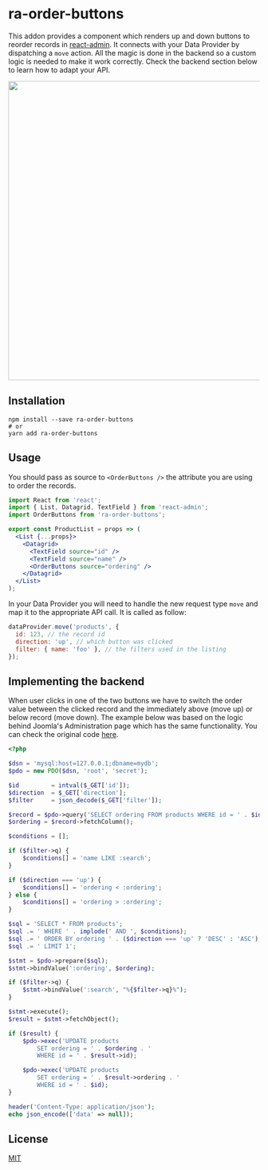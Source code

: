 # ra-order-buttons

This addon provides a component which renders up and down buttons to reorder records in [react-admin](https://github.com/marmelab/react-admin). It connects with your Data Provider by dispatching a `move` action. All the magic is done in the backend so a custom logic is needed to make it work correctly. Check the backend section below to learn how to adapt your API.

<p align="center">
  <img width="600" src="https://user-images.githubusercontent.com/42154031/69111099-3f635e80-0a5b-11ea-9446-902a0769ebd9.gif">
</p>

## Installation

```
npm install --save ra-order-buttons
# or
yarn add ra-order-buttons
```

## Usage

You should pass as source to `<OrderButtons />` the attribute you are using to order the records.

```jsx
import React from 'react';
import { List, Datagrid, TextField } from 'react-admin';
import OrderButtons from 'ra-order-buttons';

export const ProductList = props => (
  <List {...props}>
    <Datagrid>
      <TextField source="id" />
      <TextField source="name" />
      <OrderButtons source="ordering" />
    </Datagrid>
  </List>
);
```

In your Data Provider you will need to handle the new request type `move` and map it to the appropriate API call. It is called as follow:

```js
dataProvider.move('products', {
  id: 123, // the record id
  direction: 'up', // which button was clicked
  filter: { name: 'foo' }, // the filters used in the listing
});
```

## Implementing the backend

When user clicks in one of the two buttons we have to switch the order value between the clicked record and the immediately above (move up) or below record (move down). The example below was based on the logic behind Joomla's Administration page which has the same functionality. You can check the original code [here](https://github.com/joomla/joomla-cms/blob/staging/libraries/src/Table/Table.php#L1423).

```php
<?php

$dsn = 'mysql:host=127.0.0.1;dbname=mydb';
$pdo = new PDO($dsn, 'root', 'secret');

$id         = intval($_GET['id']);
$direction  = $_GET['direction'];
$filter     = json_decode($_GET['filter']);

$record = $pdo->query('SELECT ordering FROM products WHERE id = ' . $id);
$ordering = $record->fetchColumn();

$conditions = [];

if ($filter->q) {
    $conditions[] = 'name LIKE :search';
}

if ($direction === 'up') {
    $conditions[] = 'ordering < :ordering';
} else {
    $conditions[] = 'ordering > :ordering';
}

$sql = 'SELECT * FROM products';
$sql .= ' WHERE ' . implode(' AND ', $conditions);
$sql .= ' ORDER BY ordering ' . ($direction === 'up' ? 'DESC' : 'ASC');
$sql .= ' LIMIT 1';

$stmt = $pdo->prepare($sql);
$stmt->bindValue(':ordering', $ordering);

if ($filter->q) {
    $stmt->bindValue(':search', "%{$filter->q}%");
}

$stmt->execute();
$result = $stmt->fetchObject();

if ($result) {
    $pdo->exec('UPDATE products
        SET ordering = ' . $ordering . '
        WHERE id = ' . $result->id);

    $pdo->exec('UPDATE products
        SET ordering = ' . $result->ordering . '
        WHERE id = ' . $id);
}

header('Content-Type: application/json');
echo json_encode(['data' => null]);
```

## License

[MIT](https://choosealicense.com/licenses/mit/)
